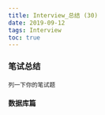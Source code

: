 ```yaml
---
title: Interview_总结 (30)
date: 2019-09-12
tags: Interview
toc: true
---
```


### 笔试总结
    列一下你的笔试题
    
<!-- more -->

#### 数据库篇

